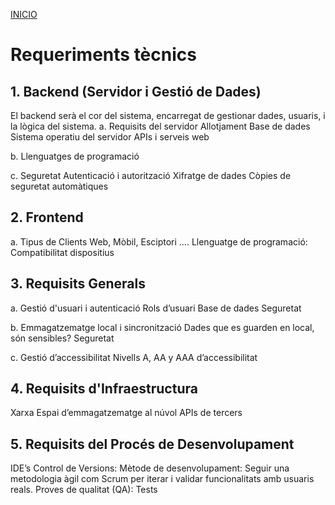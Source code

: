 [INICIO](README.md)

# Requeriments tècnics

## 1. Backend (Servidor i Gestió de Dades)
El backend serà el cor del sistema, encarregat de gestionar dades, usuaris, i la lògica del sistema.
a. Requisits del servidor
Allotjament
Base de dades
Sistema operatiu del servidor
APIs i serveis web

b. Llenguatges de programació

c. Seguretat
Autenticació i autorització
Xifratge de dades
Còpies de seguretat automàtiques

## 2. Frontend
a. Tipus de Clients
Web, Mòbil, Esciptori ….
Llenguatge de programació:
Compatibilitat dispositius

## 3. Requisits Generals
a. Gestió d'usuari i autenticació
Rols d’usuari
Base de dades
Seguretat

b. Emmagatzematge local i sincronització
Dades que es guarden en local, són sensibles?
Seguretat

c. Gestió d’accessibilitat
Nivells A, AA y AAA d’accessibilitat

## 4. Requisits d'Infraestructura
Xarxa
Espai d’emmagatzematge al núvol
APIs de tercers

## 5. Requisits del Procés de Desenvolupament
IDE’s
Control de Versions:
Mètode de desenvolupament: Seguir una metodologia àgil com Scrum per iterar i validar funcionalitats amb usuaris reals.
Proves de qualitat (QA): Tests
